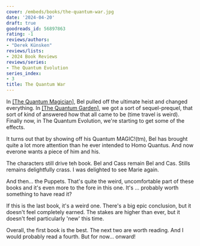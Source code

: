 ```yaml
---
cover: /embeds/books/the-quantum-war.jpg
date: '2024-04-20'
draft: true
goodreads_id: 56897863
rating: -1
reviews/authors:
- "Derek Künsken"
reviews/lists:
- 2024 Book Reviews
reviews/series:
- The Quantum Evolution
series_index:
- 3
title: The Quantum War
---
```

In [[The Quantum Magician]](), Bel pulled off the ultimate heist and changed everything. In [[The Quantum Garden]](), we got a sort of sequel-prequel, that sort of kind of answered how that all came to be (time travel is weird). Finally now, in The Quantum Evolution, we're starting to get some of the effects. 

It turns out that by showing off his Quantum MAGIC!(tm), Bel has brought quite a lot more attention than he ever intended to Homo Quantus. And now everone wants a piece of him and his. 

The characters still drive teh book. Bel and Cass remain Bel and Cas. Stills remains delightfully crass. I was delighted to see Marie again. 

And then... the Puppets. That's quite the weird, uncomfortable part of these books and it's even more to the fore in this one. It's ... probably worth something to have read it? 

If this is the last book, it's a weird one. There's a big epic conclusion, but it doesn't feel completely earned. The stakes are higher than ever, but it doesn't feel particularly 'new' this time. 

Overall, the first book is the best. The next two are worth reading. And I would probably read a fourth. But for now... onward!

<!--more-->